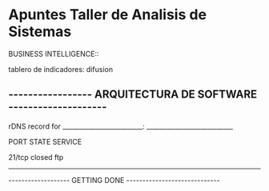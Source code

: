 # Apuntes Taller de Analisis de Sistemas


BUSINESS INTELLIGENCE::


tablero de indicadores:         difusion

----------------- ARQUITECTURA DE SOFTWARE --------------------
---------------------------------------------------------------

rDNS record for _________________________: ___________________________

PORT              STATE             SERVICE

21/tcp            closed            ftp

--------------------------------------------------------------
------------------- GETTING DONE -----------------------------
